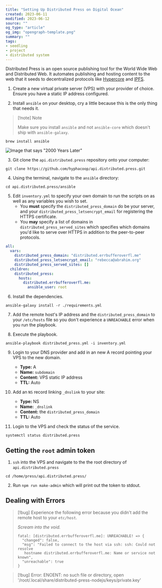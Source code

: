 ```yaml
---
title: "Setting Up Distributed Press on Digital Ocean"
created: 2023-06-11
modified: 2023-06-12
source: ""
og_type: "article"
og_img: "opengraph-template.png"
summary: ""
tags:
- seedling
- project
- distributed system
---
```


Distributed Press is an open source publishing tool for the World Wide Web and Distributed Web. It automates publishing and hosting content to the web that it seeds to decentralized protocols like [Hypercore](notes/Hypercore.md) and [IPFS](notes/IPFS.md).

1. Create a new virtual private server (VPS) with your provider of choice. Ensure you have a static IP address configured.

2. Install `ansible` on your desktop, cry a little because this is the only thing that needs it. 
> [!note] Note
> 
> Make sure you install `ansible` and not `ansible-core` which doesn't ship with `ansible-galaxy`.
```shell
brew install ansible
```

![Image that says "2000 Years Later"](notes/images/Setting%20Up%20Distributed%20Press%20on%20Digital%20Ocean.png)

3. Git clone the `api.distributed.press`  repository onto your computer:
```shell
git clone https://github.com/hyphacoop/api.distributed.press.git
```

4. Using the terminal, navigate to the `ansible` directory:
```
cd api.distributed.press/ansible
```

5. Edit `inventory.yml` to specify your own domain to run the scripts on as well as any variables you wish to set.
	- You **must** specify the `distributed_press_domain` do be your server, and your `distributed_press_letsencrypt_email` for registering the HTTPS certificate.
	- You **may** specify a list of domains in `distributed_press_served_sites` which specifies which domains you'd like to serve over HTTPS in addition to the peer-to-peer protocols.
```yaml
all:
  vars:
    distributed_press_domain: "distributed.errbufferoverfl.me"
    distributed_press_letsencrypt_email: "rebecca@abrahim.org"
    distributed_press_served_sites: []
  children:
    distributed_press:
      hosts:
        distributed.errbufferoverfl.me:
          ansible_user: root
```

6. Install the dependencies.
```shell
ansible-galaxy install -r ./requirements.yml
```

7. Add the remote host's IP address and the `distributed_press_domain` to your `/etc/hosts` file so you don't experience a `UNREACHABLE` error when you run the playbook. 

8. Execute the playbook.
```shell
ansible-playbook distributed_press.yml -i inventory.yml
```

9. Login to your DNS provider and add in an new A record pointing your VPS to the new domain.
	- **Type:** A
	- **Name:** `subdomain`
	- **Content:** VPS static IP address
	- **TTL:** Auto
10. Add an `NS` record linking `_dnslink` to your site:
	- **Type:** NS
	- **Name:** `_dnslink`
	- **Content:** the `distributed_press_domain`
	- **TTL:** Auto

11. Login to the VPS and check the status of the service.
```shell
systemctl status distributed.press
```

## Getting the `root` admin token

1. `ssh` into the VPS and navigate to the the root directory of `api.distributed.press`
```shell
cd /home/press/api.distributed.press/
```

2. Run `npm run make-admin` which will print out the token to stdout.

## Dealing with Errors

> [!bug]
> Experience the following error because you didn't add the remote host to your `etc/host`. 
> 
> *Scream into the void.*
> ```shell
> fatal: [distributed.errbufferoverfl.me]: UNREACHABLE! => {
> 	"changed": false, 
> 	"msg": "Failed to connect to the host via ssh: ssh: Could not resolve
> 	 hostname distributed.errbufferoverfl.me: Name or service not known", 
> 	"unreachable": true
> }
> ```

> [!bug]
> Error: ENOENT: no such file or directory, open '/root/.local/share/distributed-press-nodejs/keys/private.key'
> 